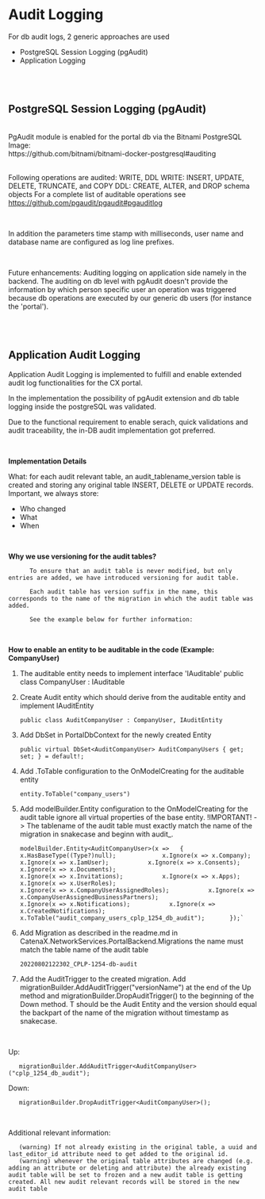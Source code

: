 # Audit Logging

For db audit logs, 2 generic approaches are used

 * PostgreSQL Session Logging (pgAudit)
 * Application Logging
<br>
<br>

## PostgreSQL Session Logging (pgAudit)
<br>
PgAudit module is enabled for the portal db via the Bitnami PostgreSQL Image:
<br>
https://github.com/bitnami/bitnami-docker-postgresql#auditing
<br>
<br>

Following operations are audited: WRITE, DDL
WRITE: INSERT, UPDATE, DELETE, TRUNCATE, and COPY
DDL: CREATE, ALTER, and DROP schema objects
For a complete list of auditable operations see https://github.com/pgaudit/pgaudit#pgauditlog

<br>

In addition the parameters time stamp with milliseconds, user name and database name are configured as log line prefixes.

<br>

Future enhancements: Auditing logging on application side namely in the backend. The auditing on db level with pgAudit doesn't provide the information by which person specific user an operation was triggered because db operations are executed by our generic db users (for instance the 'portal').

<br><br>

## Application Audit Logging

Application Audit Logging is implemented  to fulfill and enable extended audit log functionalities for the CX portal.

In the implementation the possibility of pgAudit extension and db table logging inside the postgreSQL was validated.

Due to the functional requirement to enable serach, quick validations and audit traceability, the in-DB audit implementation got preferred.

<br>

<strong>Implementation Details</strong>

What: for each audit relevant table, an audit_tablename_version table is created and storing any original table INSERT, DELETE or UPDATE records. Important, we always store:

- Who changed
- What
- When

<br>

<strong> Why we use versioning for the audit tables?</strong>

          To ensure that an audit table is never modified, but only entries are added, we have introduced versioning for audit table.

          Each audit table has version suffix in the name, this corresponds to the name of the migration in which the audit table was added.

          See the example below for further information:

<br>

<strong> How to enable an entity to be auditable in the code (Example: CompanyUser)</strong>

1. The auditable entity needs to implement interface 'IAuditable'
       public class CompanyUser : IAuditable

2. Create Audit entity which should derive from the auditable entity and implement IAuditEntity

       public class AuditCompanyUser : CompanyUser, IAuditEntity

3. Add DbSet in PortalDbContext for the newly created Entity

       public virtual DbSet<AuditCompanyUser> AuditCompanyUsers { get; set; } = default!;

4. Add .ToTable configuration to the OnModelCreating for the auditable entity

       entity.ToTable("company_users")

5. Add modelBuilder.Entity configuration to the OnModelCreating for the audit table ignore all virtual properties of the base entity. !IMPORTANT! -> The tablename of the audit table must exactly match the name of the migration in snakecase and beginn with audit_.

       modelBuilder.Entity<AuditCompanyUser>(x =>   {          x.HasBaseType((Type?)null);             x.Ignore(x => x.Company);
       x.Ignore(x => x.IamUser);           x.Ignore(x => x.Consents);           x.Ignore(x => x.Documents);
       x.Ignore(x => x.Invitations);           x.Ignore(x => x.Apps);           x.Ignore(x => x.UserRoles);
       x.Ignore(x => x.CompanyUserAssignedRoles);           x.Ignore(x => x.CompanyUserAssignedBusinessPartners);
       x.Ignore(x => x.Notifications);           x.Ignore(x => x.CreatedNotifications);
       x.ToTable("audit_company_users_cplp_1254_db_audit");       });`

6. Add Migration as described in the readme.md in CatenaX.NetworkServices.PortalBackend.Migrations the name must match the table name of the audit table

       20220802122302_CPLP-1254-db-audit

7. Add the AuditTrigger to the created migration. Add migrationBuilder.AddAuditTrigger<T>("versionName") at the end of the Up method and migrationBuilder.DropAuditTrigger<T>() to the beginning of the Down method. T should be the Audit Entity and the version should equal the backpart of the name of the migration without timestamp as snakecase.

<br>
 
Up:

       migrationBuilder.AddAuditTrigger<AuditCompanyUser>("cplp_1254_db_audit");

Down:

       migrationBuilder.DropAuditTrigger<AuditCompanyUser>();

<br>

Additional relevant information:

       (warning) If not already existing in the original table, a uuid and last_editor_id attribute need to get added to the original id.
       (warning) whenever the original table attributes are changed (e.g. adding an attribute or deleting and attribute) the already existing audit table will be set to frozen and a new audit table is getting created. All new audit relevant records will be stored in the new audit table
